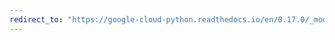 ```yaml
---
redirect_to: "https://google-cloud-python.readthedocs.io/en/0.17.0/_modules/gcloud/pubsub/iam.html"
---
```

